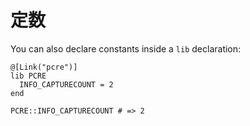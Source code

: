 # 定数

You can also declare constants inside a `lib` declaration:

```crystal
@[Link("pcre")]
lib PCRE
  INFO_CAPTURECOUNT = 2
end

PCRE::INFO_CAPTURECOUNT # => 2
```
